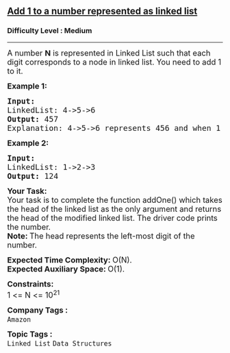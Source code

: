 <h2><a href="https://www.geeksforgeeks.org/problems/add-1-to-a-number-represented-as-linked-list/1?page=1&difficulty=Medium&status=unsolved&sortBy=submissions">Add 1 to a number represented as linked list</a></h2><h3>Difficulty Level : Medium</h3><hr><div class="problems_problem_content__Xm_eO" style="user-select: auto;"><p style="user-select: auto;"><span style="font-size: 18px; user-select: auto;">A number&nbsp;<strong style="user-select: auto;">N</strong>&nbsp;is represented in Linked List such that each digit corresponds to a node in linked list. You need to add 1 to it.</span></p>
<p style="user-select: auto;"><span style="font-size: 18px; user-select: auto;"><strong style="user-select: auto;">Example 1:</strong></span></p>
<pre style="user-select: auto;"><span style="font-size: 18px; user-select: auto;"><strong style="user-select: auto;">Input:
</strong>LinkedList: 4-&gt;5-&gt;6
<strong style="user-select: auto;">Output: </strong>457<br style="user-select: auto;">Explanation: 4-&gt;5-&gt;6 represents 456 and when 1 is added it becomes 457. </span>
</pre>
<p style="user-select: auto;"><span style="font-size: 18px; user-select: auto;"><strong style="user-select: auto;">Example 2:</strong></span></p>
<pre style="user-select: auto;"><span style="font-size: 18px; user-select: auto;"><strong style="user-select: auto;">Input:
</strong>LinkedList: 1-&gt;2-&gt;3
<strong style="user-select: auto;">Output: </strong>124&nbsp;</span></pre>
<p style="user-select: auto;"><span style="font-size: 18px; user-select: auto;"><strong style="user-select: auto;">Your Task:</strong><br style="user-select: auto;">Your task is to complete the function addOne() which takes the head of the linked list as the only argument and returns the head of the modified linked list. The driver code prints the number.<br style="user-select: auto;"><strong style="user-select: auto;">Note:&nbsp;</strong>The head represents the left-most digit of the number.</span></p>
<p style="user-select: auto;"><span style="font-size: 18px; user-select: auto;"><strong style="user-select: auto;">Expected Time Complexity:&nbsp;</strong>O(N).<br style="user-select: auto;"><strong style="user-select: auto;">Expected Auxiliary Space:&nbsp;</strong>O(1).</span></p>
<p style="user-select: auto;"><span style="font-size: 18px; user-select: auto;"><strong style="user-select: auto;">Constraints:</strong><br style="user-select: auto;">1 &lt;= N &lt;= 10<sup style="user-select: auto;">21</sup></span></p></div><p><span style=font-size:18px><strong>Company Tags : </strong><br><code>Amazon</code>&nbsp;<br><p><span style=font-size:18px><strong>Topic Tags : </strong><br><code>Linked List</code>&nbsp;<code>Data Structures</code>&nbsp;